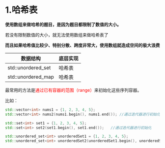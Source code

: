 # 1.哈希表

**使用数组来做哈希的题目，是因为题目都限制了数值的大小。**

若没有限制数值的大小，就无法使用数组来做哈希表了

**而且如果哈希值比较少、特别分散、跨度非常大，使用数组就造成空间的极大浪费**

| 数据结构           | 底层实现 |
| ------------------ | -------- |
| std::unordered_set | 哈希表   |
| std::unordered_map | 哈希表   |

最常用的方法是<font color='red'>通过已有容器的范围（range）</font>来初始化这些序列容器。

比如：

```c++
std::vector<int> nums1 = {1, 2, 3, 4, 5};
std::vector<int> nums2(nums1.begin(), nums1.end());	//通过迭代器进行初始化

std::set<int> set1 = {1, 2, 3, 4, 5};
std::set<int> set2(set1.begin(), set1.end());	//通过迭代器进行初始化

std::unordered_set<int> unorderedSet1 = {1, 2, 3, 4, 5};
std::unordered_set<int> unorderedSet2(unorderedSet1.begin(), unorderedSet1.end());	//通过迭代器进行初始化
```

